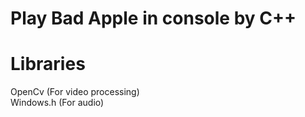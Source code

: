 # Play Bad Apple in console by C++  

# Libraries  
OpenCv (For video processing)  
Windows.h (For audio)  
